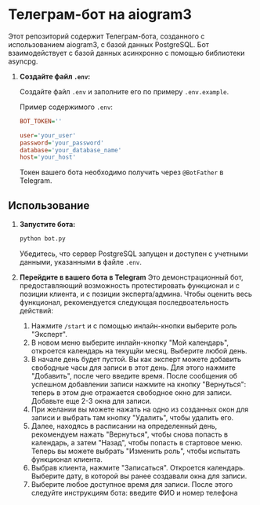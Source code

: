 # Телеграм-бот на aiogram3

Этот репозиторий содержит Телеграм-бота, созданного с использованием aiogram3, с базой данных PostgreSQL. Бот взаимодействует с базой данных асинхронно с помощью библиотеки asyncpg.

1. **Создайте файл `.env`:**

    Создайте файл ```.env``` и заполните его по примеру ```.env.example```.

    Пример содержимого `.env`:

    ```ini
    BOT_TOKEN=''

    user='your_user'
    password='your_password'
    database='your_database_name'
    host='your_host'
    ```
    Токен вашего бота необходимо получить через ```@BotFather``` в Telegram.
   
## Использование

1. **Запустите бота:**

    ```bash
    python bot.py
    ```

    Убедитесь, что сервер PostgreSQL запущен и доступен с учетными данными, указанными в файле `.env`.

2. **Перейдите в вашего бота в Telegram**
   Это демонстрационный бот, предоставляющий возможность протестировать функционал и с позиции клиента, и с позиции эксперта/админа.
   Чтобы оценить весь функционал, рекомендуется следующая последвоательность действий:

   1. Нажмите ```/start``` и с помощью инлайн-кнопки выберите роль "Эксперт".
   2. В новом меню выберите инлайн-кнопку "Мой календарь", откроется календарь на текущйи месяц. Выберите любой день.
   3. В начале день будет пустой. Вы как эксперт можете добавить свободные часы для записи в этот день. Для этого нажмите "Добавить", после чего введите время. После сообщения об успешном добавлении записи нажмите на кнопку "Вернуться": теперь в этом дне отражается свободное окно для записи. Добавьте еще 2-3 окна для записи.
   4. При желании вы можете нажать на одно из созданных окон для записи и выбрать там кнопку "Удалить", чтобы удалить его.
   5. Далее, находясь в расписании на определенный день, рекомендуем нажать "Вернуться", чтобы снова попасть в календарь, а затем "Назад", чтобы попасть в стартовое меню. Теперь вы можете выбрать "Изменить роль", чтобы испытать функционал клиента.
   6. Выбрав клиента, нажмите "Записаться". Откроется календарь. Выберите дату, в которой вы ранее создавали окна для записи.
   7. Выберите любое доступное время для записи. После этого следуйте инструкциям бота: введите ФИО и номер телефона
